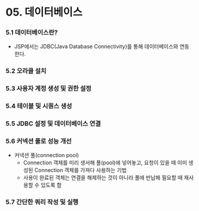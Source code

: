 # 05. 데이터베이스

### 5.1 데이터베이스란?

- JSP에서는 JDBC(Java Database Connectivity)를 통해 데이터베이스와 연동한다.



### 5.2 오라클 설치



### 5.3 사용자 계정 생성 및 권한 설정



### 5.4 테이블 및 시퀀스 생성



### 5.5 JDBC 설정 및 데이터베이스 연결



### 5.6 커넥션 풀로 성능 개선

- 커넥션 풀(connection pool)
  - Connection 객체를 미리 생서해 풀(pool)에 넣어놓고, 요청이 있을 때 이미 생성된 Connection 객체를 가져다 사용하는 기법
  - 사용이 완료된 객체는 연결을 해제하는 것이 아니라 풀에 반납해 필요할 때 재사용할 수 있도록 함



### 5.7 간단한 쿼리 작성 및 실행

